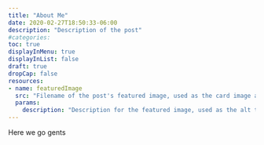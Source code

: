 ```yaml
---
title: "About Me"
date: 2020-02-27T18:50:33-06:00
description: "Description of the post"
#categories:
toc: true
displayInMenu: true
displayInList: false
draft: true
dropCap: false
resources:
- name: featuredImage
  src: "Filename of the post's featured image, used as the card image and the image at the top of the article"
  params:
    description: "Description for the featured image, used as the alt text"
---
```


Here we go gents